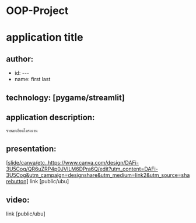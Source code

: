# OOP-Project

# application title
## author: 
  * id: ---
  * name: first last
## technology: [pygame/streamlit]
## application description:
    รายละเอียดโครงงาน

## presentation:
   [[slide/canva/etc..](https://www.canva.com/design/DAFi-3U5Cog/QR6uZRP4p0JVILM6DPra6Q/edit?utm_content=DAFi-3U5Cog&utm_campaign=designshare&utm_medium=link2&utm_source=sharebutton)https://www.canva.com/design/DAFi-3U5Cog/QR6uZRP4p0JVILM6DPra6Q/edit?utm_content=DAFi-3U5Cog&utm_campaign=designshare&utm_medium=link2&utm_source=sharebutton] link [public/ubu]
## video:
   link [public/ubu]
